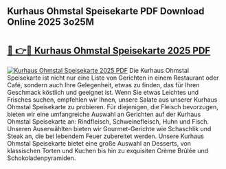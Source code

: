## Kurhaus Ohmstal Speisekarte PDF Download Online 2025 3o25M

# <h2><a href="http://gcb9wq.nevu.top/?p=Kurhaus+Ohmstal+Speisekarte">🔗 👉🔴 Kurhaus Ohmstal Speisekarte 2025 PDF</a></h2>

[![Kurhaus Ohmstal Speisekarte 2025 PDF](https://i.imgur.com/dBaPXMq.png)](http://gcb9wq.nevu.top/?p=Kurhaus+Ohmstal+Speisekarte)
Die Kurhaus Ohmstal Speisekarte ist nicht nur eine Liste von Gerichten in einem Restaurant oder Café, sondern auch Ihre Gelegenheit, etwas zu finden, das für Ihren Geschmack köstlich und geeignet ist. Wenn Sie etwas Leichtes und Frisches suchen, empfehlen wir Ihnen, unsere Salate aus unserer Kurhaus Ohmstal Speisekarte zu probieren. Für diejenigen, die Fleisch bevorzugen, bieten wir eine umfangreiche Auswahl an Gerichten auf der Kurhaus Ohmstal Speisekarte an: Rindfleisch, Schweinefleisch, Huhn und Fisch. Unseren Auserwählten bieten wir Gourmet-Gerichte wie Schaschlik und Steak an, die bei lebendem Feuer zubereitet werden. Unsere Kurhaus Ohmstal Speisekarte bietet eine große Auswahl an Desserts, von klassischen Torten und Kuchen bis hin zu exquisiten Crème Brûlée und Schokoladenpyramiden.
